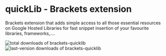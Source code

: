 # quickLib - Brackets extension
Brackets extension that adds simple access to all those essential resources on Google Hosted Libraries for fast snippet insertion of your favourite libraries, frameworks,....

<img style="margin-right: 50px;" src="https://badges.ml/brackets-quicklib/total.svg?do_not_track" alt="total downloads of brackets-quicklib" class="hoverable"><img src="https://badges.ml/brackets-quicklib/last-version.svg?do_not_track" alt="last-version downloads of brackets-quicklib" class="hoverable">

